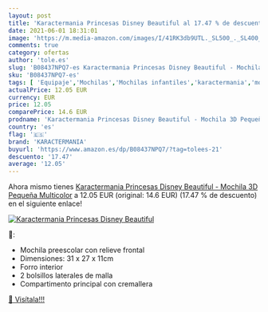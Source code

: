 ```yaml
---
layout: post
title: 'Karactermania Princesas Disney Beautiful al 17.47 % de descuento'
date: 2021-06-01 18:31:01
image: 'https://m.media-amazon.com/images/I/41RK3db9UTL._SL500_._SL400_.jpg'
comments: true
category: ofertas
author: 'tole.es'
slug: 'B08437NPQ7-es Karactermania Princesas Disney Beautiful - Mochila 3D...'
sku: 'B08437NPQ7-es'
tags: [ 'Equipaje','Mochilas','Mochilas infantiles','karactermania','mochila', ]
actualPrice: 12.05 EUR
currency: EUR
price: 12.05
comparePrice: 14.6 EUR
prodname: 'Karactermania Princesas Disney Beautiful - Mochila 3D Pequeña  Multicolor'
country: 'es'
flag: '🇪🇸'
brand: 'KARACTERMANIA'
buyurl: 'https://www.amazon.es/dp/B08437NPQ7/?tag=tolees-21'
descuento: '17.47'
average: '12.05'
---
```


Ahora mismo tienes [Karactermania Princesas Disney Beautiful - Mochila 3D Pequeña  Multicolor](https://www.amazon.es/dp/B08437NPQ7/?tag=tolees-21) a 12.05 EUR (original: 14.6 EUR) (17.47 %  de descuento) en el siguiente enlace!

[![Karactermania Princesas Disney Beautiful](https://m.media-amazon.com/images/I/41RK3db9UTL._SL500_._SL400_.jpg)](https://www.amazon.es/dp/B08437NPQ7/?tag=tolees-21)

🔎:

- Mochila preescolar con relieve frontal
- Dimensiones: 31 x 27 x 11cm
- Forro interior
- 2 bolsillos laterales de malla
- Compartimento principal con cremallera

[🛒 Visítala!!!](https://www.amazon.es/dp/B08437NPQ7/?tag=tolees-21)
